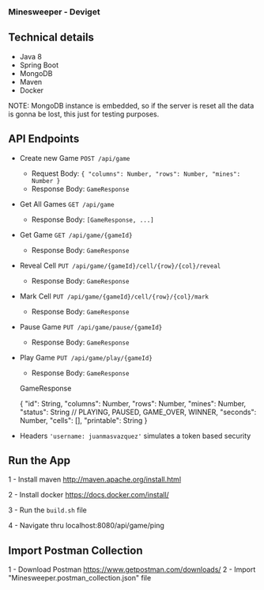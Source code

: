 ### **Minesweeper - Deviget**

**Technical details**
-
- Java 8
- Spring Boot
- MongoDB
- Maven
- Docker

NOTE: MongoDB instance is embedded, so if the server is reset all the data is gonna be lost, this just for testing purposes.

**API Endpoints**
-
- Create new Game
`POST /api/game`

    - Request Body: `{
                	"columns": Number,
                	"rows": Number,
                	"mines": Number
                }`
    - Response Body: `GameResponse`            

- Get All Games
`GET /api/game`

    - Response Body: `[GameResponse, ...]`

- Get Game
`GET /api/game/{gameId}`

    - Response Body: `GameResponse` 
                
- Reveal Cell
`PUT /api/game/{gameId}/cell/{row}/{col}/reveal`
                      
   - Response Body: `GameResponse` 
   
- Mark Cell
`PUT /api/game/{gameId}/cell/{row}/{col}/mark`
                      
   - Response Body: `GameResponse`    

- Pause Game
`PUT /api/game/pause/{gameId}`

    - Response Body: `GameResponse`                
                
- Play Game
`PUT /api/game/play/{gameId}`

    - Response Body: `GameResponse` 

    
    GameResponse
    
    {
        "id": String,
        "columns": Number,
        "rows": Number,
        "mines": Number,
        "status": String // PLAYING, PAUSED, GAME_OVER, WINNER,
        "seconds": Number,
        "cells": [],
        "printable": String
     }                
                
                
- Headers `'username: juanmasvazquez'` simulates a token based security
                                                           
Run the App
-                                                           

1 - Install maven http://maven.apache.org/install.html

2 - Install docker https://docs.docker.com/install/

3 - Run the `build.sh` file

4 - Navigate thru localhost:8080/api/game/ping

Import Postman Collection
-         

1 - Download Postman https://www.getpostman.com/downloads/
2 - Import "Minesweeper.postman_collection.json" file
